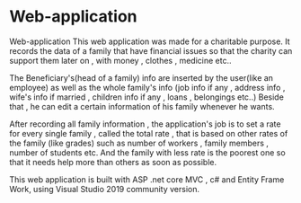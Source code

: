 # Web-application

Web-application
This web application was made for a charitable purpose. It records the data of a family that have financial issues so that the charity can support them later on , with money , clothes , medicine etc..

The Beneficiary's(head of a family) info are inserted by the user(like an employee) as well as the whole family's info (job info if any , address info , wife's info if married , children info if any , loans , belongings etc..) Beside that , he can edit a certain information of his family whenever he wants.

After recording all family information , the application's job is to set a rate for every single family , called the total rate , that is based on other rates of the family (like grades) such as number of workers , family members , number of students etc. And the family with less rate is the poorest one so that it needs help more than others as soon as possible.

This web application is built with ASP .net core MVC , c# and Entity Frame Work, using Visual Studio 2019 community version.